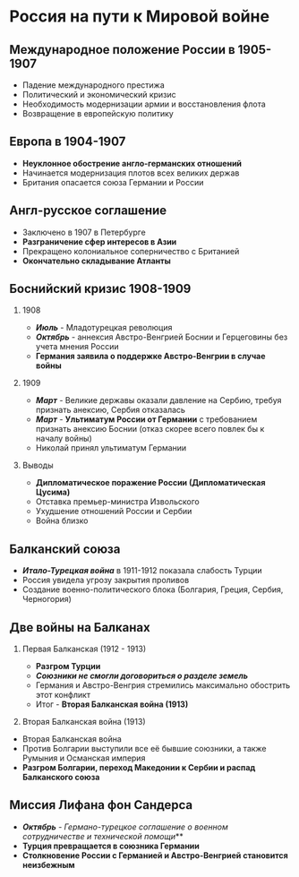 # Россия на пути к Мировой войне

## Международное положение России в 1905-1907

* Падение международного престижа
* Политический и экономический кризис
* Необходимость модернизации армии и восстановления флота
* Возвращение в европейскую политику

## Европа в 1904-1907

* **Неуклонное обострение англо-германских отношений**
* Начинается модернизация плотов всех великих держав
* Британия опасается союза Германии и России

## Англ-русское соглашение

* Заключено в 1907 в Петербурге
* **Разграничение сфер интересов в Азии**
* Прекращено колониальное соперничество с Британией
* **Окончательно складывание Атланты**

## Боснийский кризис 1908-1909

1. 1908

    * ***Июль*** - Младотурецкая революция
    * ***Октябрь*** - аннексия Австро-Венгрией Боснии и Герцеговины без учета мнения России
    * **Германия заявила о поддержке Австро-Венгрии в случае войны**
2. 1909

    * ***Март*** - Великие державы оказали давление на Сербию, требуя признать анексию, Сербия отказалась
    * ***Март*** - **Ультиматум России от Германии** с требованием признать анексию Боснии (отказ скорее всего повлек бы к началу войны)
    * Николай принял ультиматум Германии
3. Выводы
    * **Дипломатическое поражение России (Дипломатическая Цусима)**
    * Отставка премьер-министра Извольского
    * Ухудшение отношений России и Сербии
    * Война близко

## Балканский союза

* ***Итало-Турецкая война*** в 1911-1912 показала слабость Турции
* Россия увидела угрозу закрытия проливов
* Создание военно-политического блока (Болгария, Греция, Сербия, Черногория)

## Две войны на Балканах

1. Первая Балканская (1912 - 1913)

    * **Разгром Турции**
    * ***Союзники не смогли договориться о разделе земель***
    * Германия и Австро-Венгрия стремились максимально обострить этот конфликт
    * Итог - **Вторая Балканская война (1913)**

2. Вторая Балканская война (1913)

* Вторая Балканская война
* Против Болгарии выступили все её бывшие союзники, а также Румыния и Османская империя
* **Разгром Болгарии, переход Македонии к Сербии и распад Балканского союза**

## Миссия Лифана фон Сандерса

* ***Октябрь** - Германо-турецкое соглашение о военном сотрудничестве и технической помощи***
* **Турция превращается в союзника Германии**
* **Столкновение России с Германией и Австро-Венгрией становится неизбежным**
